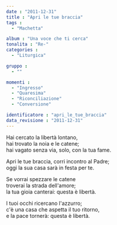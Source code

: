 ```yaml
---
date : "2011-12-31"
title : "Apri le tue braccia"
tags : 
  - "Machetta"

album : "Una voce che ti cerca"
tonalita : "Re-"
categories : 
  - "Liturgica"

gruppo : 
  - ""

momenti : 
  - "Ingresso"
  - "Quaresima"
  - "Riconciliazione"
  - "Conversione"

identificatore : "apri_le_tue_braccia"
data_revisione : "2011-12-31"
---
```

  
  
Hai cercato la libertà lontano,  
hai trovato la noia e le catene;  
hai vagato senza via, solo,  con la tua fame.  
  
  
Apri le tue braccia, corri incontro al Padre;  
oggi  la sua casa sarà in festa per te.  
  
  
  
Se vorrai spezzare le catene  
troverai la strada dell'amore;  
la tua gioia canterai: questa  è libertà.  
  
  
  
I tuoi occhi ricercano l'azzurro;  
c'è una casa che aspetta il tuo ritorno,  
e la pace tornerà: questa  è libertà.  
  
  
  
